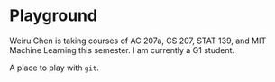 # Playground
Weiru Chen is taking courses of AC 207a, CS 207, STAT 139, and MIT Machine Learning this semester.
I am currently a G1 student.

A place to play with `git`.
